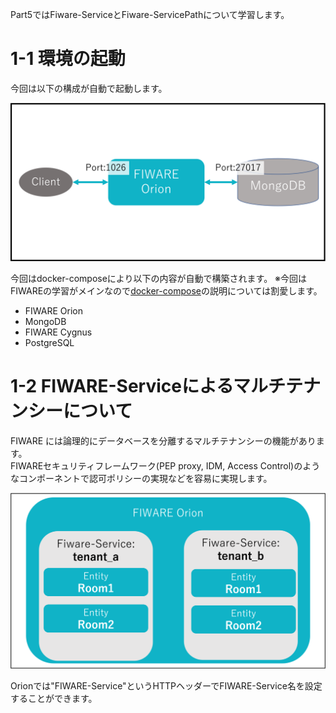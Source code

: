 Part5ではFiware-ServiceとFiware-ServicePathについて学習します。

# 1-1 環境の起動

今回は以下の構成が自動で起動します。

![全体構成図](./assets/1-1.png)


今回はdocker-composeにより以下の内容が自動で構築されます。
※今回はFIWAREの学習がメインなので[docker-compose](https://docs.docker.jp/compose/toc.html)の説明については割愛します。

* FIWARE Orion
* MongoDB
* FIWARE Cygnus
* PostgreSQL


# 1-2 FIWARE-Serviceによるマルチテナンシーについて

FIWARE には論理的にデータベースを分離するマルチテナンシーの機能があります。  
FIWAREセキュリティフレームワーク(PEP proxy, IDM, Access Control)のようなコンポーネントで認可ポリシーの実現などを容易に実現します。

![マルチテナンシー](./assets/1-2.png)

Orionでは"FIWARE-Service"というHTTPヘッダーでFIWARE-Service名を設定することができます。
